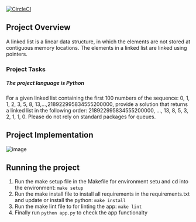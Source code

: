 [![CircleCI](https://circleci.com/gh/JohnOMDev/Linked-List-and-Reverse-with-Python.svg?style=svg)](https://circleci.com/gh/JohnOMDev/Linked-List-and-Reverse-with-Python)

## Project Overview
A linked list is a linear data structure, in which the elements are not stored at contiguous memory locations. The elements in a linked list are linked using pointers.

### Project Tasks

#####   The project language is Python
For a given linked list containing the first 100 numbers of the sequence: 
0, 1, 1, 2, 3, 5, 8, 13,...,218922995834555200000, provide a solution that returns a linked list in the following order: 
218922995834555200000, ..., 13, 8, 5, 3, 2, 1, 1, 0. 
Please do not rely on standard packages for queues.

## Project Implementation

![image](https://user-images.githubusercontent.com/50584494/87039152-0b59cb00-c1ef-11ea-97f4-60fd36528d4c.png)

## Running the project
1. Run the make setup file in the Makefile for environment setu and cd into the environment:  `make setup`
2. Run the make install file to install all requirements in the requirements.txt and update or install the python:  `make install`
3. Run the make lint file to for linting the app: `make lint`
4. Finally run `python app.py` to check the app functionalty

